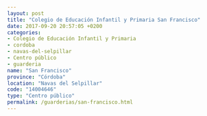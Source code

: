 ```yaml
---
layout: post
title: "Colegio de Educación Infantil y Primaria San Francisco"
date: 2017-09-20 20:57:05 +0200
categories:
- Colegio de Educación Infantil y Primaria
- cordoba
- navas-del-selpillar
- Centro público
- guarderia
name: "San Francisco"
province: "Córdoba"
location: "Navas del Selpillar"
code: "14004646"
type: "Centro público"
permalink: /guarderias/san-francisco.html
---
```

